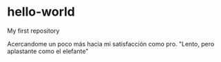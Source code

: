 # hello-world
My first repository

Acercandome un poco más hacia mi satisfacción como pro. "Lento, pero aplastante como el elefante"
